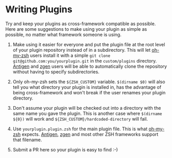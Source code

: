 # Writing Plugins

Try and keep your plugins as cross-framework compatible as possible. Here are some suggestions to make using your plugin as simple as possible, no matter what framework someone is using.

1. Make using it easier for everyone and put the plugin file at the root level of your plugin repository instead of in a subdirectory. This will let [oh-my-zsh](https://github.com/robbyrussell/oh-my-zsh) users install it with a simple `git clone git@github.com:you/yourplugin.git` in the `custom/plugins` directory. [Antigen](https://github.com/zsh-users/antigen) and [zgen](https://github.com/tarjoilija/zgen) users will be able to automatically clone the repository without having to specify subdirectories.

2. Only oh-my-zsh sets the `${ZSH_CUSTOM}` variable. `$(dirname $0)` will also tell you what directory your plugin is installed in, has the advantage of being cross-framework and won't break if the user renames your plugin directory.

3. Don't assume your plugin will be checked out into a directory with the same name you gave the plugin. This is another case where `$(dirname ${0})` will work and `${ZSH_CUSTOM}/hardcoded-directory` will fail.

4. Use `yourplugin.plugin.zsh` for the main plugin file. This is what [oh-my-zsh](https://github.com/robbyrussell/oh-my-zsh) expects. [Antigen](https://github.com/zsh-users/antigen), [zgen](https://github.com/tarjoilija/zgen) and most other ZSH frameworks support that filename.

5. Submit a PR here so your plugin is easy to find :-)
